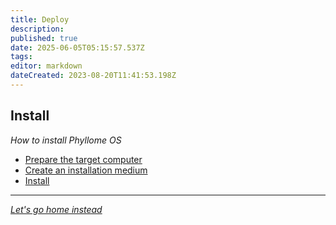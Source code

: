```yaml
---
title: Deploy
description: 
published: true
date: 2025-06-05T05:15:57.537Z
tags: 
editor: markdown
dateCreated: 2023-08-20T11:41:53.198Z
---
```


## Install

*How to install Phyllome OS*

- [Prepare the target computer](/deploy/prepare)
- [Create an installation medium](/deploy/medium)
- [Install](/deploy/install)

---

[*Let's go home instead*](/home)
